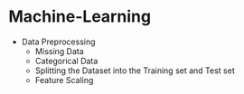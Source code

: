 # Machine-Learning

* Data Preprocessing
    * Missing Data
    * Categorical Data
    * Splitting the Dataset into the Training set and Test set
    * Feature Scaling
